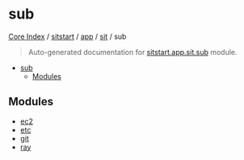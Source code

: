 # sub

[Core Index](../../../../README.md#core-index) / [sitstart](../../../index.md#sitstart) / [app](../../index.md#app) / [sit](../index.md#sit) / sub

> Auto-generated documentation for [sitstart.app.sit.sub](../../../../../python/sitstart/app/sit/sub/__init__.py) module.

- [sub](#sub)
  - [Modules](#modules)

## Modules

- [ec2](./ec2.md)
- [etc](./etc.md)
- [git](./git.md)
- [ray](./ray.md)
